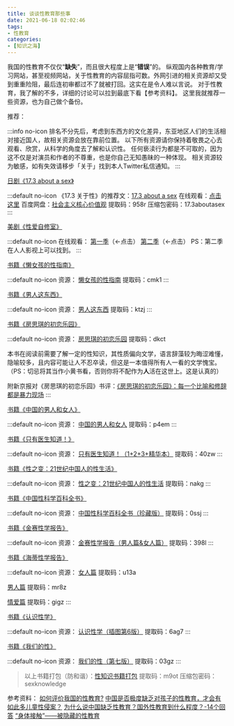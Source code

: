 ```yaml
---
title: 谈谈性教育那些事
date: 2021-06-18 02:02:46
tags:
- 性教育
categories:
- [知识之海]
---
```


我国的性教育不仅仅“**缺失**”，而且很大程度上是“**错误**”的。
纵观国内各种教育/学习网站，甚至视频网站，关于性教育的内容屈指可数。外网引进的相关资源却又受到重重险阻，最后连初审都过不了就被打回。这实在是令人难以言说。
对于性教育，我了解的不多，详细的讨论可以拉到最底下看【参考资料】。
这里我就推荐一些资源，也为自己做个备份。

推荐：

:::info no-icon
排名不分先后，考虑到东西方的文化差异，东亚地区人们的生活相对接近国人，故相关资源会放在靠前位置。
以下所有资源请你保持着敬畏之心去观看、欣赏，从科学的角度去了解和认识性。
任何亵渎行为都是不可取的，因为这不仅是对演员和作者的不尊重，也是你自己无知愚昧的一种体现。
相关资源较为敏感，如有失效请移步「关于」找到本人Twitter私信通知。
:::

[日剧《17.3 about a sex》](https://movie.douban.com/subject/35202302/)

:::default no-icon
《17.3 关于性》的推荐文：[17.3 about a sex](https://zhuanlan.zhihu.com/p/268897237)
在线观看：[点击这里](https://ddrk.me/173-about-a-sex/)
百度网盘：[社会主义核心价值观](https://pan.baidu.com/s/13kn_iUuxPzq5P-bHnz6FfQ)
提取码：958r
压缩包密码：17.3aboutasex
:::

[美剧《性爱自修室》](https://movie.douban.com/subject/27594217/)

:::default no-icon
在线观看：
[第一季](https://www.akmeiju.com/vdetail/7953.html)（←点击）
[第二季](https://www.akmeiju.com/vdetail/13960.html)（←点击）
PS：第二季在人人影视上可以找到。
:::

[书籍《懒女孩的性指南》](https://book.douban.com/subject/1082397/)

:::default no-icon
资源：
[懒女孩的性指南](https://pan.baidu.com/s/1xlC1B2egj_oC4eAwx7UvzQ)
提取码：cmk1
:::

[书籍《男人这东西》](https://book.douban.com/subject/1035517/)

:::default no-icon
资源：
[男人这东西](https://pan.baidu.com/s/1iyT6kpDjDVfm6oMlgkzJUQ)
提取码：ktzj
:::

[书籍《房思琪的初恋乐园》](https://book.douban.com/subject/35063046/)

:::default no-icon
资源：
[房思琪的初恋乐园](https://pan.baidu.com/s/1aAnXj2-ZZrUgVyeg2QWkhA)
提取码：dkct

本书在阅读前需要了解一定的性知识，其性质偏向文学，语言辞藻较为晦涩难懂，隐喻较多，且内容可能让人不忍卒读，但这是一本值得所有人一看的文学愧宝。（PS：切忌将其当作小黄书看，否则你将不配作为**人**活在这世上。这是认真的）

附新京报对《房思琪的初恋乐园》书评：[《房思琪的初恋乐园》：每一个比喻和修辞都是暴力现场](https://baijiahao.baidu.com/s?id=1591070332754610121&wfr=spider&for=pc)
:::

[书籍《中国的男人和女人》](https://book.douban.com/subject/1004554/)

:::default no-icon
资源：
[中国的男人和女人](https://pan.baidu.com/s/1VEkqNlnGAJRqoA3_sVxTCQ)
提取码：p4em
:::

[书籍《只有医生知道！》](https://book.douban.com/subject/20431965/)

:::default no-icon
资源：
[只有医生知道！（1+2+3+精华本）](https://pan.baidu.com/s/1_g0PZNA8zoGVtlApojYGkA)
提取码：40zw
:::

[书籍《性之变：21世纪中国人的性生活》](https://book.douban.com/subject/24845741/)

:::default no-icon
资源：
[性之变：21世纪中国人的性生活](https://pan.baidu.com/s/129N88mntpGlWMxArQg4f2A)
提取码：nakg
:::

[书籍《中国性科学百科全书》](https://book.douban.com/subject/1014451/)

:::default no-icon
资源：
[中国性科学百科全书（珍藏版）](https://pan.baidu.com/s/1XsEZWELPZ3uW7sFCSe0--Q)
提取码：0ssj
:::

[书籍《金赛性学报告》](https://book.douban.com/subject/24737829/)

:::default no-icon
资源：
[金赛性学报告（男人篇&女人篇）](https://pan.baidu.com/s/15_k8T_mIUkUcvLf7kMUGQA)
提取码：398l
:::

[书籍《海蒂性学报告》](https://book.douban.com/subject/1033273/)

:::default no-icon
资源：
[女人篇](https://pan.baidu.com/s/1oLI2o8vD00krSghfbPpAsA)
提取码：u13a

[男人篇](https://pan.baidu.com/s/1_nn3MIGUJFa4pe_lzjJVLw)
提取码：mr8z

[情爱篇](https://pan.baidu.com/s/1dilt6anxyJRy2TCaw8W0EQ)
提取码：gigz
:::

[书籍《认识性学》](https://book.douban.com/subject/10867037/)

:::default no-icon
资源：
[认识性学（插图第6版）](https://pan.baidu.com/s/1pv_e6SGNw30uSQjRfrInCg)
提取码：6ag7
:::

[书籍《我们的性》](https://book.douban.com/subject/1233609/)

:::default no-icon
资源：
[我们的性（第七版）](https://pan.baidu.com/s/1JJdi9LUK_uUTvdjK6T5nBQ)
提取码：03gz
:::

> 以上书籍打包（防和谐）：[性知识书籍打包](https://pan.baidu.com/s/1t26l_cSRiJGddl5vjVXCUA) 
> 提取码：m9ot
> 压缩包密码：sexknowledge

参考资料：
[如何评价我国的性教育?](https://www.zhihu.com/question/400099028)
[中国是否极度缺乏对孩子的性教育，才会有如此多儿童性侵案？](https://www.zhihu.com/question/55506262)
[为什么说中国缺乏性教育？国外性教育到什么程度？-14个回答](https://www.zhihu.com/question/54312243)
[“身体接触”——被隐藏的性教育](https://zhuanlan.zhihu.com/p/141731815)
